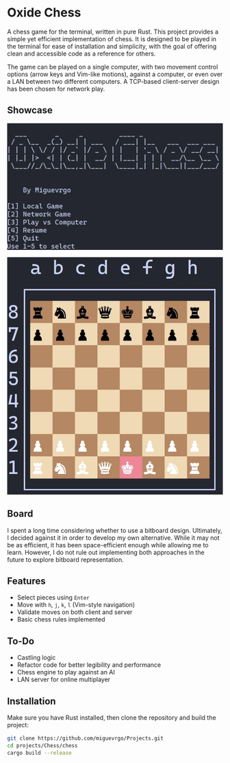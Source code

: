 # Oxide Chess 

A chess game for the terminal, written in pure Rust. This project provides a simple yet efficient implementation of chess. It is designed to be played in the terminal for ease of installation and simplicity, with the goal of offering clean and accessible code as a reference for others.

The game can be played on a single computer, with two movement control options (arrow keys and Vim-like motions), against a computer, or even over a LAN between two different computers. A TCP-based client-server design has been chosen for network play.

## Showcase
![Menu](https://github.com/Miguevrgo/Projects/blob/main/Chess/Menu.jpg?raw=true)

![Game](https://github.com/Miguevrgo/Projects/blob/main/Chess/game.jpg?raw=true)
## Board
I spent a long time considering whether to use a bitboard design. Ultimately, I decided against it in order to develop my own alternative. While it may not be as efficient, it has been space-efficient enough while allowing me to learn. However, I do not rule out implementing both approaches in the future to explore bitboard representation.

## Features
- Select pieces using `Enter`
- Move with `h`, `j`, `k`, `l` (Vim-style navigation)
- Validate moves on both client and server
- Basic chess rules implemented

## To-Do
- Castling logic
- Refactor code for better legibility and performance
- Chess engine to play against an AI
- LAN server for online multiplayer

## Installation
Make sure you have Rust installed, then clone the repository and build the project:

```sh
git clone https://github.com/miguevrgo/Projects.git
cd projects/Chess/chess 
cargo build --release


